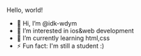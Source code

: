 Hello, world!

- 👋 Hi, I’m @idk-wdym
- 👀 I’m interested in ios&web development
- 🌱 I’m currently learning html,css
- ⚡ Fun fact: I'm still a student :)

<!---
idk-wdym/idk-wdym is a ✨ special ✨ repository because its `README.md` (this file) appears on your GitHub profile.
You can click the Preview link to take a look at your changes.
--->
